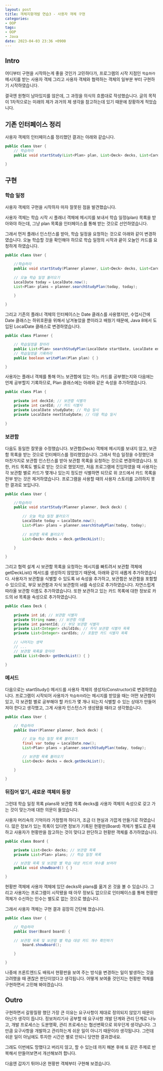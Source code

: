 ```yaml
---
layout: post
title: 객체지향개발 연습3 - 사용자 객체 구현
categories:
- OOP
tags:
- OOP
- Java
date: 2023-04-03 23:36 +0900
---
```

## Intro
어디부터 구현을 시작하는게 좋을 것인가 고민하다가, 프로그램의 시작 지점인 `학습하라` 메시지를 받는 사용자 객체 그리고 사용자 객체와 협력하는 객체의 일부분 부터 구현하기 시작하였습니다.

결국엔 원형이 남아있지를 않은데, 그 과정을 의식의 흐름대로 작성했습니다. 글의 목적이 1차적으로는 미래의 제가 과거의 제 생각을 참고하는데 있기 때문에 장황하게 적었습니다.

## 기존 인터페이스 정리
사용자 객체의 인터페이스를 정리했던 결과는 아래와 같습니다.
```java
public class User {
    // 학습하라
    public void startStudy(List<Plan> plan, List<Deck> decks, List<Card> cards) { }

}
```
## 구현
### 학습 일정
사용자 객체의 구현을 시작하자 마자 잘못된 점을 발견했습니다.

사용자 객체는 학습 시작 시 플래너 객체에 메시지를 보내서 학습 일정(plan) 목록을 받아와야 하는데,  그냥 plan 목록을 인터페이스를 통해 받는 것으로 선언하였습니다.

그래서 먼저 플래너 인스턴스를 받아, 학습 일정을 요청하는 것으로 아래와 같이 변경하였습니다. 오늘 학습할 것을 확인해야 하므로 학습 일정의 시작과 끝이 오늘인 카드를 요청하게 하였습니다.

```java
public class User {
    
    //학습하라
    public void startStudy(Planner planner, List<Deck> decks, List<Card> cards) {
    
    // 오늘 학습 일정 불러오기
    LocalDate today = LocalDate.now();
    List<Plan> plans = planner.searchStudyPlan(today, today);
        
    }

}
```
그리고 기존의 플래너 객체의 인터페이스는 Date 클래스를 사용했지만, 수업시간에 Date 클래스는 하위호환을 위해서 남겨놓았을 뿐이라고 배웠기 때문에, Java 8에서 도입된 LocalDate 클래스로 변경하였습니다.
```java
public class Planner {

    // 학습일정을 찾아라
    public List<Plan> searchStudyPlan(LocalDate startDate, LocalDate endDate) { }
    // 학습일정을 기록하라
    public boolean writePlan(Plan plan) { }

}
```
사용자는 플래너 객체를 통해 어느 보관함에 있는 어느 카드를 공부했는지와 다음에는 언제 공부할지 기록하므로, Plan 클래스에는 아래와 같은 속성을 추가하였습니다.
```java
public class Plan {
    
    private int deckId; // 보관함 식별자
    private int cardId; // 카드 식별자
    private LocalDate studyDate; // 학습 일시
    private LocalDate nextStudyDate; // 다음 학습 일시
        
}
```
### 보관함
다음도 동일한 잘못을 수정했습니다. 보관함(Deck) 객체에 메시지를 보내지 않고, 보관함 목록을 받는 것으로 인터페이스를 정리했었습니다. 그래서 학습 일정을 수정했던과 마찬가지로 보관함 인스턴스를 받아 보관함 목록을 요청하는 것으로 변경하였습니다. 또한, 카드 목록도 별도로 받는 것으로 했었지만, 처음 프로그램에 진입하였을 때 사용자는 각 보관함 별로 카드가 몇개나 있는지 정도만 식별하면 되므로 위 코드에서 카드 목록을 전부 받는 것은 제거하였습니다. 프로그램을 사용할 때의 사용자 스토리를 고려하지 못한 결과로 보입니다.

```java
public class User {

    //학습하라
    public void startStudy(Planner planner, Deck deck) {
    
        // 오늘 학습 일정 불러오기
        LocalDate today = LocalDate.now();
        List<Plan> plans = planner.searchStudyPlan(today, today);
        
        // 보관함 목록 불러오기
        List<Deck> decks = deck.getDeckList();
        
    }

}
```
그리고 협력 설계 시 보관함 목록을 요청하는 메시지를 빠트려서 보관함 객체에 getDeckList() 메서드를 생성하지 않았었기 때문에, 아래와 같이 새롭게 추가하였습니다.  사용자가 보관함을 식별할 수 있도록 id 속성을 추가하고, 보관함은 보관함을 포함할 수 있으므로, 부모 보관함과 자식 보관함의 id를 속성으로 추가하였습니다. 자연스럽게 따라올 보관함 이름도 추가하였습니다. 또한 보관하고 있는 카드 목록에 대한 정보로 카드의 id 목록을 속성으로 추가하였습니다.
```java
public class Deck {
	
    private int id; // 보관함 식별자
    private String name; // 보관함 이름
    private int parentId; // 부모 보관함 식별자
    private List<Integer> childIds; // 자식 보관함 식별자 목록
    private List<Integer> cardIds; // 포함한 카드 식별자 목록
    
    // 나머지는 생략
    // ...
    // 보관함 목록을 찾아라
    public List<Deck> getDeckList() { }

}
```
### 메서드
다음으로는 startStudy() 메서드를 사용자 객체의 생성자(Constructor)로 변경하였습니다. 프로그램이 시작되어 사용자가 `학습하라`라는 메시지를 받았을 때는 어떤 보관함이 있고, 각 보관함 별로 공부해야 할 카드가 몇 개나 되는지 식별할 수 있는 상태가 만들어져야 한다고 생각했고, 그게 사용자 인스턴스가 생성됐을 때라고 생각했습니다.
```java
public class User {

    // 학습하라
    public User(Planner planner, Deck deck) {

        // 오늘 학습 일정 목록 불러오기
        final var today = LocalDate.now();
        List<Plan> plans = planner.searchStudyPlan(today, today);

        // 보관함 목록 불러오기
        List<Deck> decks = deck.getDeckList();

    }

}
```
### 뒤집어 엎기, 새로운 객체의 등장
그런데 학습 일정 목록 plans와 보관함 목록 decks를 사용자 객체의 속성으로 갖고 가는 것이 맞는가에 대한 의문이 들었습니다.

사용자 머리속의 기억이라 가정할까 하다가, 조금 더 현실과 가깝게 만들기로 하였습니다. 많은 정보가 있는 목록이 있다면 정보가 기록된 현황판(Board) 객체가 별도로 존재하고 사용자가 현황판을 참고하는 것이 맞다고 판단하고 현황판 객체를 추가하였습니다.
```java
public class Board {

    private List<Deck> decks; // 보관함 목록
    private List<Plan> plans; // 학습 일정 목록

    // 보관함 목록 및 보관함 별 학습 대상 카드의 개수를 보여라
    public void showBoard() { }

}
```
현황판 객체에 사용자 객체에 있던 decks와 plans를 옮겨 온 것을 볼 수 있습니다. 그리고 사용자는 프로그램이 시작됐을 때 아무 정보도 없으므로 인터페이스를 통해 현황판 객체가 수신하는 인수는 별도로 없는 것으로 했습니다.

그래서 사용자 객체는 구현 결과 굉장히 간단해 졌습니다.
```java
public class User {

    // 학습하라
    public User(Board board) {
    
	// 보관함 목록 및 보관함 별 학습 대상 카드 개수 확인하기
        board.showBoard();

    }

}
```
나중에 프론트엔드도 배워서 현황판을 보여 주는 방식을 변경하는 일이 발생하는 것을 고려했을 때 괜찮은 판단이었다고 생각됩니다. 어떻게 보여줄 것인지는 현황판 객체를 구현하면서 고민해 봐야겠습니다.

## Outro

구현하면서 갈팡질팡 했던 가장 큰 이유는 요구사항이 제대로 정의되지 않았기 때문이 아닌가 생각이 듭니다. 정보처리기사 공부할 때 요구사항 개발 단계와 관리 단계로 나누고, 개발 프로세스는 도분명확, 관리 프로세스는 협선변확으로 외우던게 생각납니다. 그만큼 요구사항을 개발하고 관리하는게 쉬운 일이 아니기 때문이라 생각됩니다. 그런데 쉬운 일이 아님에도 투자한 시간은 별로 안되니 당연한 결과겠네요.

그래도 이번에도 망했다고 버리지 않고, 할 수 있는데 까지 해본 후에 또 같은 주제로 반복해서 만들어보면서 개선해보려 합니다.

다음엔 갑자기 튀어나온 현황판 객체부터 구현해 보겠습니다.
